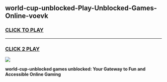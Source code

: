 
## world-cup-unblocked-Play-Unblocked-Games-Online-voevk
<h3>
<a href="https://premium76.site?title=world-cup-unblocked&ref=25A">CLICK TO PLAY</a></h3>
<hr>

<h3>
<a href="https://premium76.site?title=world-cup-unblocked&ref=25A">CLICK 2 PLAY</a>
  
</h3>

<a href="https://premium76.site?title=world-cup-unblocked&ref=25A"><img src="https://clearcache.store/games.png"></a>


**world-cup-unblocked games unblocked: Your Gateway to Fun and Accessible Online Gaming**

